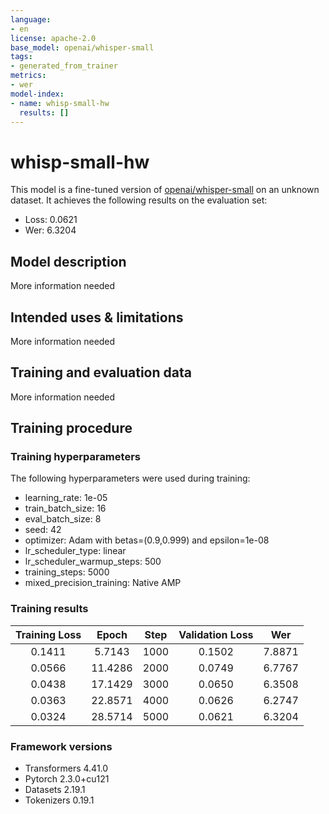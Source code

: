 ```yaml
---
language:
- en
license: apache-2.0
base_model: openai/whisper-small
tags:
- generated_from_trainer
metrics:
- wer
model-index:
- name: whisp-small-hw
  results: []
---
```


<!-- This model card has been generated automatically according to the information the Trainer had access to. You
should probably proofread and complete it, then remove this comment. -->

# whisp-small-hw

This model is a fine-tuned version of [openai/whisper-small](https://huggingface.co/openai/whisper-small) on an unknown dataset.
It achieves the following results on the evaluation set:
- Loss: 0.0621
- Wer: 6.3204

## Model description

More information needed

## Intended uses & limitations

More information needed

## Training and evaluation data

More information needed

## Training procedure

### Training hyperparameters

The following hyperparameters were used during training:
- learning_rate: 1e-05
- train_batch_size: 16
- eval_batch_size: 8
- seed: 42
- optimizer: Adam with betas=(0.9,0.999) and epsilon=1e-08
- lr_scheduler_type: linear
- lr_scheduler_warmup_steps: 500
- training_steps: 5000
- mixed_precision_training: Native AMP

### Training results

| Training Loss | Epoch   | Step | Validation Loss | Wer    |
|:-------------:|:-------:|:----:|:---------------:|:------:|
| 0.1411        | 5.7143  | 1000 | 0.1502          | 7.8871 |
| 0.0566        | 11.4286 | 2000 | 0.0749          | 6.7767 |
| 0.0438        | 17.1429 | 3000 | 0.0650          | 6.3508 |
| 0.0363        | 22.8571 | 4000 | 0.0626          | 6.2747 |
| 0.0324        | 28.5714 | 5000 | 0.0621          | 6.3204 |


### Framework versions

- Transformers 4.41.0
- Pytorch 2.3.0+cu121
- Datasets 2.19.1
- Tokenizers 0.19.1
